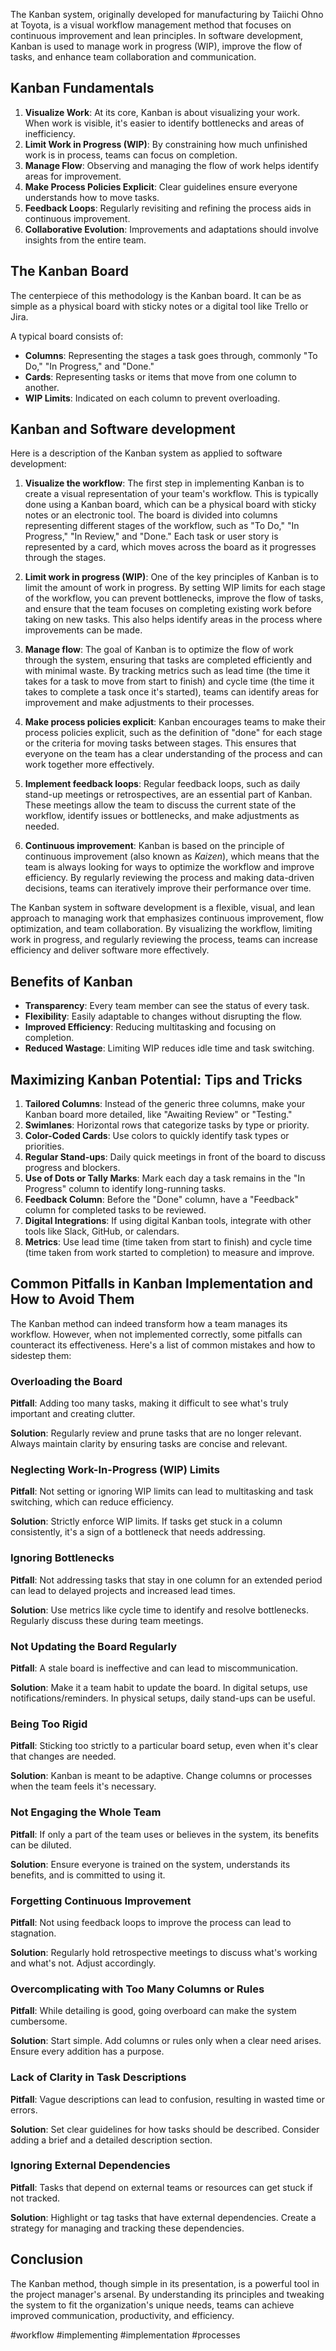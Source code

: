 The Kanban system, originally developed for manufacturing by Taiichi Ohno at Toyota, is a visual workflow management method that focuses on continuous improvement and lean principles. In software development, Kanban is used to manage work in progress (WIP), improve the flow of tasks, and enhance team collaboration and communication. 

## Kanban Fundamentals

1. **Visualize Work**: At its core, Kanban is about visualizing your work. When work is visible, it's easier to identify bottlenecks and areas of inefficiency.
2. **Limit Work in Progress (WIP)**: By constraining how much unfinished work is in process, teams can focus on completion.
3. **Manage Flow**: Observing and managing the flow of work helps identify areas for improvement.
4. **Make Process Policies Explicit**: Clear guidelines ensure everyone understands how to move tasks.
5. **Feedback Loops**: Regularly revisiting and refining the process aids in continuous improvement.
6. **Collaborative Evolution**: Improvements and adaptations should involve insights from the entire team.

## The Kanban Board

The centerpiece of this methodology is the Kanban board. It can be as simple as a physical board with sticky notes or a digital tool like Trello or Jira.

A typical board consists of:

- **Columns**: Representing the stages a task goes through, commonly "To Do," "In Progress," and "Done."
- **Cards**: Representing tasks or items that move from one column to another.
- **WIP Limits**: Indicated on each column to prevent overloading.

## Kanban and Software development

Here is a description of the Kanban system as applied to software development:

1. **Visualize the workflow**: The first step in implementing Kanban is to create a visual representation of your team's workflow. This is typically done using a Kanban board, which can be a physical board with sticky notes or an electronic tool. The board is divided into columns representing different stages of the workflow, such as "To Do," "In Progress," "In Review," and "Done." Each task or user story is represented by a card, which moves across the board as it progresses through the stages.

2. **Limit work in progress (WIP)**: One of the key principles of Kanban is to limit the amount of work in progress. By setting WIP limits for each stage of the workflow, you can prevent bottlenecks, improve the flow of tasks, and ensure that the team focuses on completing existing work before taking on new tasks. This also helps identify areas in the process where improvements can be made.

3. **Manage flow**: The goal of Kanban is to optimize the flow of work through the system, ensuring that tasks are completed efficiently and with minimal waste. By tracking metrics such as lead time (the time it takes for a task to move from start to finish) and cycle time (the time it takes to complete a task once it's started), teams can identify areas for improvement and make adjustments to their processes.

4. **Make process policies explicit**: Kanban encourages teams to make their process policies explicit, such as the definition of "done" for each stage or the criteria for moving tasks between stages. This ensures that everyone on the team has a clear understanding of the process and can work together more effectively.

5. **Implement feedback loops**: Regular feedback loops, such as daily stand-up meetings or retrospectives, are an essential part of Kanban. These meetings allow the team to discuss the current state of the workflow, identify issues or bottlenecks, and make adjustments as needed.

6. **Continuous improvement**: Kanban is based on the principle of continuous improvement (also known as *Kaizen*), which means that the team is always looking for ways to optimize the workflow and improve efficiency. By regularly reviewing the process and making data-driven decisions, teams can iteratively improve their performance over time.

The Kanban system in software development is a flexible, visual, and lean approach to managing work that emphasizes continuous improvement, flow optimization, and team collaboration. By visualizing the workflow, limiting work in progress, and regularly reviewing the process, teams can increase efficiency and deliver software more effectively.

## Benefits of Kanban

- **Transparency**: Every team member can see the status of every task.
- **Flexibility**: Easily adaptable to changes without disrupting the flow.
- **Improved Efficiency**: Reducing multitasking and focusing on completion.
- **Reduced Wastage**: Limiting WIP reduces idle time and task switching.

## Maximizing Kanban Potential: Tips and Tricks

1. **Tailored Columns**: Instead of the generic three columns, make your Kanban board more detailed, like "Awaiting Review" or "Testing."
2. **Swimlanes**: Horizontal rows that categorize tasks by type or priority.
3. **Color-Coded Cards**: Use colors to quickly identify task types or priorities.
4. **Regular Stand-ups**: Daily quick meetings in front of the board to discuss progress and blockers.
5. **Use of Dots or Tally Marks**: Mark each day a task remains in the "In Progress" column to identify long-running tasks.
6. **Feedback Column**: Before the "Done" column, have a "Feedback" column for completed tasks to be reviewed.
7. **Digital Integrations**: If using digital Kanban tools, integrate with other tools like Slack, GitHub, or calendars.
8. **Metrics**: Use lead time (time taken from start to finish) and cycle time (time taken from work started to completion) to measure and improve.


## Common Pitfalls in Kanban Implementation and How to Avoid Them

The Kanban method can indeed transform how a team manages its workflow. However, when not implemented correctly, some pitfalls can counteract its effectiveness. Here's a list of common mistakes and how to sidestep them:

### Overloading the Board

**Pitfall**: Adding too many tasks, making it difficult to see what's truly important and creating clutter.

**Solution**: Regularly review and prune tasks that are no longer relevant. Always maintain clarity by ensuring tasks are concise and relevant.

### Neglecting Work-In-Progress (WIP) Limits

**Pitfall**: Not setting or ignoring WIP limits can lead to multitasking and task switching, which can reduce efficiency.

**Solution**: Strictly enforce WIP limits. If tasks get stuck in a column consistently, it's a sign of a bottleneck that needs addressing.

### Ignoring Bottlenecks

**Pitfall**: Not addressing tasks that stay in one column for an extended period can lead to delayed projects and increased lead times.

**Solution**: Use metrics like cycle time to identify and resolve bottlenecks. Regularly discuss these during team meetings.

### Not Updating the Board Regularly

**Pitfall**: A stale board is ineffective and can lead to miscommunication.

**Solution**: Make it a team habit to update the board. In digital setups, use notifications/reminders. In physical setups, daily stand-ups can be useful.

### Being Too Rigid

**Pitfall**: Sticking too strictly to a particular board setup, even when it's clear that changes are needed.

**Solution**: Kanban is meant to be adaptive. Change columns or processes when the team feels it's necessary.

### Not Engaging the Whole Team

**Pitfall**: If only a part of the team uses or believes in the system, its benefits can be diluted.

**Solution**: Ensure everyone is trained on the system, understands its benefits, and is committed to using it.

### Forgetting Continuous Improvement

**Pitfall**: Not using feedback loops to improve the process can lead to stagnation.

**Solution**: Regularly hold retrospective meetings to discuss what's working and what's not. Adjust accordingly.

### Overcomplicating with Too Many Columns or Rules

**Pitfall**: While detailing is good, going overboard can make the system cumbersome.

**Solution**: Start simple. Add columns or rules only when a clear need arises. Ensure every addition has a purpose.

### Lack of Clarity in Task Descriptions

**Pitfall**: Vague descriptions can lead to confusion, resulting in wasted time or errors.

**Solution**: Set clear guidelines for how tasks should be described. Consider adding a brief and a detailed description section.

### Ignoring External Dependencies

**Pitfall**: Tasks that depend on external teams or resources can get stuck if not tracked.

**Solution**: Highlight or tag tasks that have external dependencies. Create a strategy for managing and tracking these dependencies.

## Conclusion

The Kanban method, though simple in its presentation, is a powerful tool in the project manager's arsenal. By understanding its principles and tweaking the system to fit the organization's unique needs, teams can achieve improved communication, productivity, and efficiency.

<!-- Keywords -->
#workflow #implementing #implementation #processes
<!-- /Keywords -->
